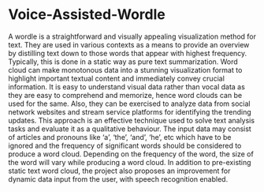 # Voice-Assisted-Wordle
A wordle is a straightforward and visually appealing visualization method for text. They are used in various contexts as a means to provide an overview by distilling text down to those words that appear with highest frequency. Typically, this is done in a static way as pure text summarization. Word cloud can make monotonous data into a stunning visualization format to highlight important textual content and immediately convey crucial information. It is easy to understand visual data rather than vocal data as they are easy to comprehend and memorize, hence word clouds can be used for the same. Also, they can be exercised to analyze data from social network websites and stream service platforms for identifying the trending updates. This approach is an effective technique used to solve text analysis tasks and evaluate it as a qualitative behaviour. The input data may consist of articles and pronouns like ‘a’, ‘the’, ‘and’, ‘he’, etc which have to be ignored and the frequency of significant words should be considered to produce a word cloud. Depending on the frequency of the word, the size of the word will vary while producing a word cloud. In addition to pre-existing static text word cloud, the project also proposes an improvement for dynamic data input from the user, with speech recognition enabled.
